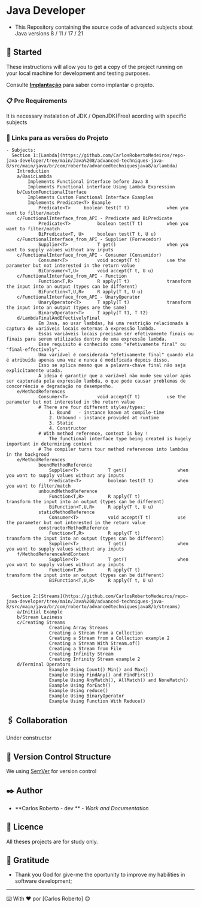 # Java Developer

- This Repository containing the source code of advanced subjects about Java versions 8 / 11 / 17 / 21

## 🚀 Started

These instructions will allow you to get a copy of the project running on your local machine for development and testing purposes.

Consulte **[Implantação](#-implanta%C3%A7%C3%A3o)** para saber como implantar o projeto.

### 📋 Pre Requirements

  It is necessary instalation of JDK / OpenJDK(Free) acording with specific subjects 

### 🔧 Links para as versões do Projeto

	- Subjects:
	  Section 1:[Lambda](https://github.com/CarlosRobertoMedeiros/repo-java-developer/tree/main/Java%208/advanced-techniques-java-8/src/main/java/br/com/roberto/advancedtechniquesjava8/a/lambda)
		Introduction
        a/BasicLambda
            Implements Functional interface before Java 8
            Implements Functional interface Using Lambda Expression
        b/CustomFunctionalIterface
            Implements Custom Functional Interface Examples
            Implements Predicate<T> Example
                Predicate<T>     boolean test(T t)              when you want to filter/match
        c/FunctionalInterface_from_API - Predicate and BiPredicate
                Predicate<T>          boolean test(T t)         when you want to filter/match
                BiPredicate<T, U>     boolean test(T t, U u)
        c/FunctionalInterface_from_API - Supplier (Fornecedor)
                Supplier<T>           T get()                   when you want to supply values without any inputs
        c/FunctionalInterface_from_API - Consumer (Consumidor)
                Consumer<T>           void accept(T t)          use the parameter but not interested in the return value
                BiConsumer<T,U>       void accept(T t, U u) 
        c/FunctionalInterface_from_API - Function 
                Function<T,R>         R apply(T t)              transform the input into an output (types can be different) 
                BiFunction<T,U,R>     R apply(T t, U u)
        c/FunctionalInterface_from_API - UnaryOperator 
                UnaryOperator<T>      T apply(T t)              transform the input into an output (types are the same) 
                BinaryOperator<T>     T apply(T t1, T t2)
        d/LambdaFinalAndEfectivelyFinal
                Em Java, ao usar lambdas, há uma restrição relacionada à captura de variáveis locais externas à expressão lambda. 
                Essas variáveis locais precisam ser efetivamente finais ou finais para serem utilizadas dentro de uma expressão lambda. 
                Esse requisito é conhecido como "efetivamente final" ou "final-effectively".
                Uma variável é considerada "efetivamente final" quando ela é atribuída apenas uma vez e nunca é modificada depois disso. 
                Isso se aplica mesmo que a palavra-chave final não seja explicitamente usada.
                A ideia é garantir que a variável não mude seu valor após ser capturada pela expressão lambda, o que pode causar problemas de concorrência e degradação no desempenho.
		e/MethodReferences
                Consumer<T>           void accept(T t)          use the parameter but not interested in the return value     
                # There are four different styles/types:
                    1. Bound   - instance known at compile-time
                    2. Unbound - instance provided at runtime
                    3. Static
                    4. Constructor
                # With method reference, context is key !
                    The functional interface type being created is hugely important in determining context
                # The compiler turns tour method references into lambdas in the backgroud
		e/MethodReferences
                boundMethodReference
                    Supplier<T>           T get()                   when you want to supply values without any inputs
                    Predicate<T>          boolean test(T t)         when you want to filter/match
                unboundMethodReference
                    Function<T,R>         R apply(T t)              transform the input into an output (types can be different) 
                    BiFunction<T,U,R>     R apply(T t, U u)
                staticMethodReference
                    Consumer<T>           void accept(T t)          use the parameter but not interested in the return value
                constructorMethodReference
                    Function<T,R>         R apply(T t)              transform the input into an output (types can be different)
                    Supplier<T>           T get()                   when you want to supply values without any inputs
        f/MethodReferenceAndContext
                    Supplier<T>           T get()                   when you want to supply values without any inputs
                    Function<T,R>         R apply(T t)              transform the input into an output (types can be different)
                    BiFunction<T,U,R>     R apply(T t, U u)
                    
	  
	  Section 2:[Streams](https://github.com/CarlosRobertoMedeiros/repo-java-developer/tree/main/Java%208/advanced-techniques-java-8/src/main/java/br/com/roberto/advancedtechniquesjava8/b/streams)
		a/Initial Example
		b/Stream Laziness
		c/Creating Streams
                    Creating Array Streams
                    Creating a Stream from a Collection
                    Creating a Stream from a Collection example 2
                    Creating a Stream With Stream.of()
                    Creating a Stream from File
                    Creating Infinity Stream
                    Creating Infinity Stream example 2
		d/Terminal Operators
                    Example Using Count() Min() and Max()
                    Example Using FindAny() and FindFirst()
                    Example Using AnyMatch(), AllMatch() and NoneMatch()
                    Example Using forEach()
                    Example Using reduce()
                    Example Using BinaryOperator
                    Example Using Function With Reduce()


## 🖇️ Collaboration

  Under constructor

## 📌 Version Control Structure

We using [SemVer](http://semver.org/) for version control

## ✒️ Author

* **Carlos Roberto - dev ** - *Work and Documentation*


## 📄 Licence

   All theses projects are for study only.

## 🎁 Gratitude

* Thank you God for give-me the oportunity to improve my habilities in software development;
---
⌨️ With ❤️ por [Carlos Roberto] 😊